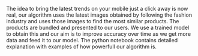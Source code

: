 The idea to bring the latest trends on your mobile just a click away is now real, our algorithm uses the latest images obtained by following the fashion industry and uses those images to find the most similar products. The products are bundled and presented to our users. 
We use a trained model to obtain this and our aim is to improve accuracy over time as we get more data and feed it to our model.
The python notebook contains detailed explanation with examples of how powerfull our algorithm is.

